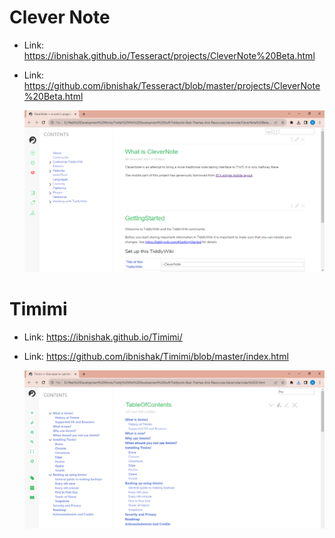 # Clever Note

* Link: https://ibnishak.github.io/Tesseract/projects/CleverNote%20Beta.html
* Link: https://github.com/ibnishak/Tesseract/blob/master/projects/CleverNote%20Beta.html

  ![Clever Note Screenshot](../screenshots/clevernote.png)

# Timimi

* Link: https://ibnishak.github.io/Timimi/
* Link: https://github.com/ibnishak/Timimi/blob/master/index.html

  ![Timimi Screenshot](../screenshots/timimi.png)